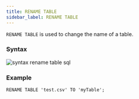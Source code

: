 ```yaml
---
title: RENAME TABLE
sidebar_label: RENAME TABLE
---
```


`RENAME TABLE` is used to change the name of a table.

### Syntax

![syntax rename table sql](/img/doc/diagrams/renameTable.svg)

### Example

```questdb-sql
RENAME TABLE 'test.csv' TO 'myTable';
```
